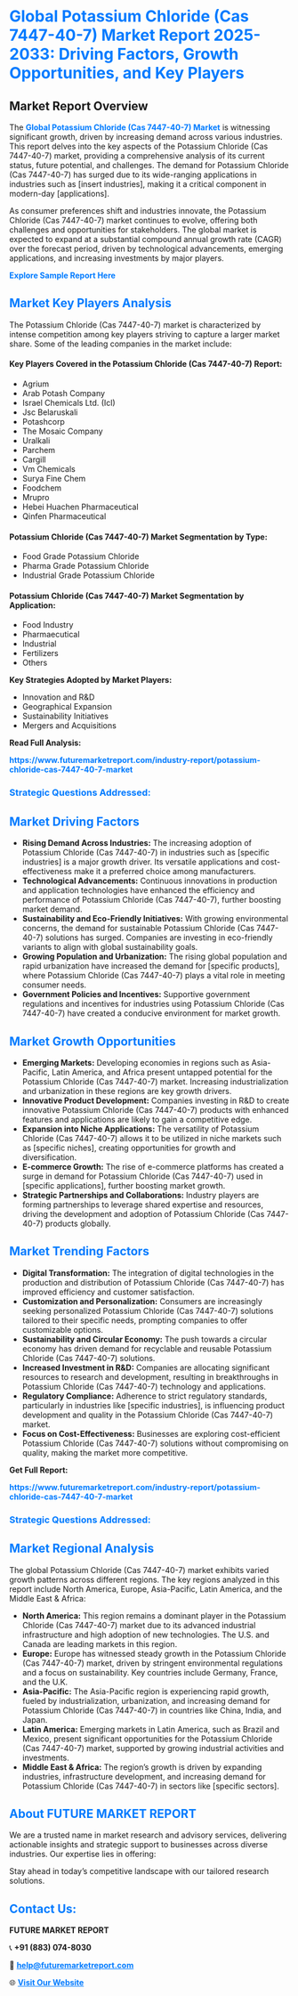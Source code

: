 <h1 style="color: #007BFF;">Global Potassium Chloride (Cas 7447-40-7) Market Report 2025-2033: Driving Factors, Growth Opportunities, and Key Players</h1>

<section id="overview">
<h2>Market Report Overview</h2>
<p>The <a href="https://www.futuremarketreport.com/industry-report/potassium-chloride-cas-7447-40-7-market" style="color: #007BFF; text-decoration: none;"><strong>Global Potassium Chloride (Cas 7447-40-7) Market</strong></a> is witnessing significant growth, driven by increasing demand across various industries. This report delves into the key aspects of the Potassium Chloride (Cas 7447-40-7) market, providing a comprehensive analysis of its current status, future potential, and challenges. The demand for Potassium Chloride (Cas 7447-40-7) has surged due to its wide-ranging applications in industries such as [insert industries], making it a critical component in modern-day [applications].</p>
<p>As consumer preferences shift and industries innovate, the Potassium Chloride (Cas 7447-40-7) market continues to evolve, offering both challenges and opportunities for stakeholders. The global market is expected to expand at a substantial compound annual growth rate (CAGR) over the forecast period, driven by technological advancements, emerging applications, and increasing investments by major players.</p>
</section>

<section id="overview">
<p><a href="https://www.futuremarketreport.com/request-sample/reportId=29932" style="color: #007BFF; text-decoration: none;"><strong>Explore Sample Report Here</strong></a></p>
</section>

<section id="key-players">
<h2 style="color: #007BFF;">Market Key Players Analysis</h2>
<p>The Potassium Chloride (Cas 7447-40-7) market is characterized by intense competition among key players striving to capture a larger market share. Some of the leading companies in the market include:</p>
<h4>Key Players Covered in the Potassium Chloride (Cas 7447-40-7) Report:</h4>
<ul><li>Agrium</li><li>Arab Potash Company</li><li>Israel Chemicals Ltd. (Icl)</li><li>Jsc Belaruskali</li><li>Potashcorp</li><li>The Mosaic Company</li><li>Uralkali</li><li>Parchem</li><li>Cargill</li><li>Vm Chemicals</li><li>Surya Fine Chem</li><li>Foodchem</li><li>Mrupro</li><li>Hebei Huachen Pharmaceutical</li><li>Qinfen Pharmaceutical</li></ul>
<h4>Potassium Chloride (Cas 7447-40-7) Market Segmentation by Type:</h4>
<ul><li>Food Grade Potassium Chloride</li><li>Pharma Grade Potassium Chloride</li><li>Industrial Grade Potassium Chloride</li></ul>

<h4>Potassium Chloride (Cas 7447-40-7) Market Segmentation by Application:</h4>
<ul><li>Food Industry</li><li>Pharmaecutical</li><li>Industrial</li><li>Fertilizers</li><li>Others</li></ul>
<p><strong>Key Strategies Adopted by Market Players:</strong></p>
<ul>
<li>Innovation and R&D</li>
<li>Geographical Expansion</li>
<li>Sustainability Initiatives</li>
<li>Mergers and Acquisitions</li>
</ul>
</section>

<section>
<p><strong>Read Full Analysis: </strong></p><a href="https://www.futuremarketreport.com/industry-report/potassium-chloride-cas-7447-40-7-market" style="color: #007BFF; text-decoration: none;"><strong>https://www.futuremarketreport.com/industry-report/potassium-chloride-cas-7447-40-7-market</strong></a>
<h3 style="color: #007BFF;">Strategic Questions Addressed:</h3>
</section>

<section id="driving-factors">
<h2 style="color: #007BFF;">Market Driving Factors</h2>
<ul>
<li><strong>Rising Demand Across Industries:</strong> The increasing adoption of Potassium Chloride (Cas 7447-40-7) in industries such as [specific industries] is a major growth driver. Its versatile applications and cost-effectiveness make it a preferred choice among manufacturers.</li>
<li><strong>Technological Advancements:</strong> Continuous innovations in production and application technologies have enhanced the efficiency and performance of Potassium Chloride (Cas 7447-40-7), further boosting market demand.</li>
<li><strong>Sustainability and Eco-Friendly Initiatives:</strong> With growing environmental concerns, the demand for sustainable Potassium Chloride (Cas 7447-40-7) solutions has surged. Companies are investing in eco-friendly variants to align with global sustainability goals.</li>
<li><strong>Growing Population and Urbanization:</strong> The rising global population and rapid urbanization have increased the demand for [specific products], where Potassium Chloride (Cas 7447-40-7) plays a vital role in meeting consumer needs.</li>
<li><strong>Government Policies and Incentives:</strong> Supportive government regulations and incentives for industries using Potassium Chloride (Cas 7447-40-7) have created a conducive environment for market growth.</li>
</ul>
</section>

<section id="growth-opportunities">
<h2 style="color: #007BFF;">Market Growth Opportunities</h2>
<ul>
<li><strong>Emerging Markets:</strong> Developing economies in regions such as Asia-Pacific, Latin America, and Africa present untapped potential for the Potassium Chloride (Cas 7447-40-7) market. Increasing industrialization and urbanization in these regions are key growth drivers.</li>
<li><strong>Innovative Product Development:</strong> Companies investing in R&D to create innovative Potassium Chloride (Cas 7447-40-7) products with enhanced features and applications are likely to gain a competitive edge.</li>
<li><strong>Expansion into Niche Applications:</strong> The versatility of Potassium Chloride (Cas 7447-40-7) allows it to be utilized in niche markets such as [specific niches], creating opportunities for growth and diversification.</li>
<li><strong>E-commerce Growth:</strong> The rise of e-commerce platforms has created a surge in demand for Potassium Chloride (Cas 7447-40-7) used in [specific applications], further boosting market growth.</li>
<li><strong>Strategic Partnerships and Collaborations:</strong> Industry players are forming partnerships to leverage shared expertise and resources, driving the development and adoption of Potassium Chloride (Cas 7447-40-7) products globally.</li>
</ul>
</section>

<section id="trending-factors">
<h2 style="color: #007BFF;">Market Trending Factors</h2>
<ul>
<li><strong>Digital Transformation:</strong> The integration of digital technologies in the production and distribution of Potassium Chloride (Cas 7447-40-7) has improved efficiency and customer satisfaction.</li>
<li><strong>Customization and Personalization:</strong> Consumers are increasingly seeking personalized Potassium Chloride (Cas 7447-40-7) solutions tailored to their specific needs, prompting companies to offer customizable options.</li>
<li><strong>Sustainability and Circular Economy:</strong> The push towards a circular economy has driven demand for recyclable and reusable Potassium Chloride (Cas 7447-40-7) solutions.</li>
<li><strong>Increased Investment in R&D:</strong> Companies are allocating significant resources to research and development, resulting in breakthroughs in Potassium Chloride (Cas 7447-40-7) technology and applications.</li>
<li><strong>Regulatory Compliance:</strong> Adherence to strict regulatory standards, particularly in industries like [specific industries], is influencing product development and quality in the Potassium Chloride (Cas 7447-40-7) market.</li>
<li><strong>Focus on Cost-Effectiveness:</strong> Businesses are exploring cost-efficient Potassium Chloride (Cas 7447-40-7) solutions without compromising on quality, making the market more competitive.</li>
</ul>
</section>

<section>
<p><strong>Get Full Report: </strong></p><a href="https://www.futuremarketreport.com/industry-report/potassium-chloride-cas-7447-40-7-market" style="color: #007BFF; text-decoration: none;"><strong>https://www.futuremarketreport.com/industry-report/potassium-chloride-cas-7447-40-7-market</strong></a>
<h3 style="color: #007BFF;">Strategic Questions Addressed:</h3>
</section>


<section id="regional-analysis">
<h2 style="color: #007BFF;">Market Regional Analysis</h2>
<p>The global Potassium Chloride (Cas 7447-40-7) market exhibits varied growth patterns across different regions. The key regions analyzed in this report include North America, Europe, Asia-Pacific, Latin America, and the Middle East & Africa:</p>
<ul>
<li><strong>North America:</strong> This region remains a dominant player in the Potassium Chloride (Cas 7447-40-7) market due to its advanced industrial infrastructure and high adoption of new technologies. The U.S. and Canada are leading markets in this region.</li>
<li><strong>Europe:</strong> Europe has witnessed steady growth in the Potassium Chloride (Cas 7447-40-7) market, driven by stringent environmental regulations and a focus on sustainability. Key countries include Germany, France, and the U.K.</li>
<li><strong>Asia-Pacific:</strong> The Asia-Pacific region is experiencing rapid growth, fueled by industrialization, urbanization, and increasing demand for Potassium Chloride (Cas 7447-40-7) in countries like China, India, and Japan.</li>
<li><strong>Latin America:</strong> Emerging markets in Latin America, such as Brazil and Mexico, present significant opportunities for the Potassium Chloride (Cas 7447-40-7) market, supported by growing industrial activities and investments.</li>
<li><strong>Middle East & Africa:</strong> The region’s growth is driven by expanding industries, infrastructure development, and increasing demand for Potassium Chloride (Cas 7447-40-7) in sectors like [specific sectors].</li>
</ul>
</section>

<footer>
<h2 style="color: #007BFF;">About FUTURE MARKET REPORT</h2>
<p>We are a trusted name in market research and advisory services, delivering actionable insights and strategic support to businesses across diverse industries. Our expertise lies in offering:</p>

<p>Stay ahead in today’s competitive landscape with our tailored research solutions.</p>

<h2 style="color: #007BFF;">Contact Us:</h2>
<p><strong>FUTURE MARKET REPORT</strong></p>
<p>📞 <strong>+91 (883) 074-8030</strong></p>
<p>📧 <strong><a href="mailto:help@futuremarketreport.com" style="color: #007BFF;">help@futuremarketreport.com</a></strong></p>
<p>🌐 <strong><a href="https://www.futuremarketreport.com/" style="color: #007BFF;">Visit Our Website</a></strong></p>
</footer>